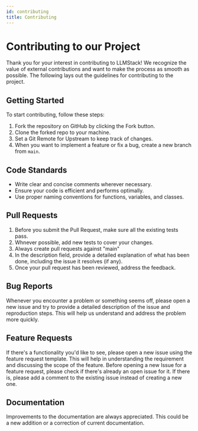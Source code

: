 ```yaml
---
id: contributing
title: Contributing
---
```


# Contributing to our Project

Thank you for your interest in contributing to LLMStack! We recognize the value of external contributions and want to make the process as smooth as possible. The following lays out the guidelines for contributing to the project.

## Getting Started

To start contributing, follow these steps:

1. Fork the repository on GitHub by clicking the Fork button.
2. Clone the forked repo to your machine.
3. Set a Git Remote for Upstream to keep track of changes.
4. When you want to implement a feature or fix a bug, create a new branch from `main`.

## Code Standards

- Write clear and concise comments wherever necessary.
- Ensure your code is efficient and performs optimally.
- Use proper naming conventions for functions, variables, and classes.

## Pull Requests

1. Before you submit the Pull Request, make sure all the existing tests pass.
2. Whnever possible, add new tests to cover your changes.
3. Always create pull requests against "main"
4. In the description field, provide a detailed explanation of what has been done, including the issue it resolves (if any).
5. Once your pull request has been reviewed, address the feedback.

## Bug Reports

Whenever you encounter a problem or something seems off, please open a new issue and try to provide a detailed description of the issue and reproduction steps. This will help us understand and address the problem more quickly.

## Feature Requests

If there's a functionality you'd like to see, please open a new issue using the feature request template. This will help in understanding the requirement and discussing the scope of the feature. Before opening a new Issue for a feature request, please check if there's already an open issue for it. If there is, please add a comment to the existing issue instead of creating a new one.

## Documentation

Improvements to the documentation are always appreciated. This could be a new addition or a correction of current documentation.
